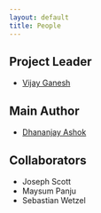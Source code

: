 ```yaml
---
layout: default
title: People
---
```

## Project Leader
* [Vijay Ganesh](https://ece.uwaterloo.ca/~vganesh)

## Main Author
* [Dhananjay Ashok](https://dhananjay-ashok.webnode.com/)

## Collaborators
* Joseph Scott
* Maysum Panju
* Sebastian Wetzel

